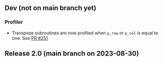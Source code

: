 Dev (not on main branch yet)
------------------------------

### Profiler

- Transpose subroutines are now profiled when `p_row` or `p_col` is equal to one. See [PR #251](https://github.com/2decomp-fft/2decomp-fft/pull/251)

Release 2.0 (main branch on 2023-08-30)
---------------------------------------
